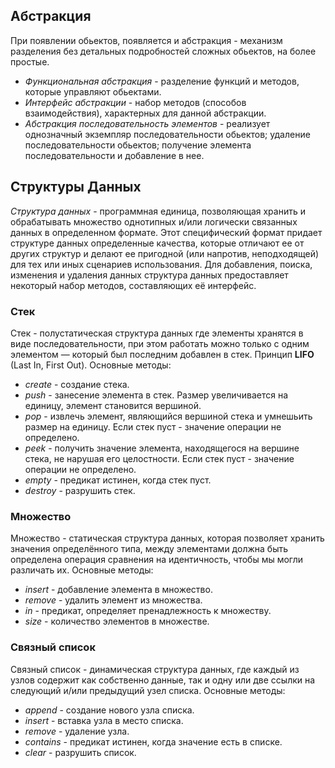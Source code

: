 ## Абстракция
При появлении обьектов, появляется и абстракция - механизм разделения без детальных подробностей сложных обьектов, на более простые.
- *Функциональная абстракция* - разделение функций и методов, которые управляют обьектами.
- *Интерфейс абстракции* - набор методов (способов взаимодействия), характерных для данной абстракции.
- *Абстракция последовательность элементов* - реализует однозначный экземпляр последовательности обьектов; удаление последовательности обьектов; получение элемента последовательности и добавление в нее.
## Структуры Данных
*Структура данных* - программная единица, позволяющая хранить и обрабатывать множество однотипных и/или логически связанных данных в определенном формате. Этот специфический формат придает структуре данных определенные качества, которые отличают ее от других структур и делают ее пригодной (или напротив, неподходящей) для тех или иных сценариев использования. Для добавления, поиска, изменения и удаления данных структура данных предоставляет некоторый набор методов, составляющих её интерфейс.
### Стек
Стек - полустатическая структура данных где элементы хранятся в виде последовательности, при этом работать можно только с одним элементом — который был последним добавлен в стек. Принцип **LIFO** (Last In, First Out).
Основные методы:
- *create* - создание стека.
- *push* - занесение элемента в стек. Размер увеличивается на единицу, элемент становится вершиной.
- *pop* - извлечь элемент, являющийся вершиной стека и умнешьить размер на единицу. Если стек пуст - значение операции не определено.
- *peek* - получить значение элемента, находящегося на вершине стека, не нарушая его целостности. Если стек пуст - значение операции не определено.
- *empty* - предикат истинен, когда стек пуст.
- *destroy* - разрушить стек.
### Множество
Множество - статическая структура данных, которая позволяет хранить значения определённого типа, между элементами должна быть определена операция сравнения на идентичность, чтобы мы могли различать их.
Основные методы:
- *insert* - добавление элемента в множество.
- *remove* - удалить элемент из множества.
- *in* - предикат, определяет пренадлежность к множеству.
- *size* - количество элементов в множестве.
### Связный список
Связный список - динамическая структура данных, где каждый из узлов содержит как собственно данные, так и одну или две ссылки на следующий и/или предыдущий узел списка.
Основные методы:
- *append* - создание нового узла списка.
- *insert* - вставка узла в место списка.
- *remove* - удаление узла.
- *contains* - предикат истинен, когда значение есть в списке.
- *clear* - разрушить список.
